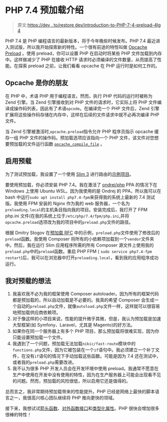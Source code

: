 # PHP 7.4 预加载介绍

> 原文:[https://dev . to/restore dev/introduction-to-PHP-7-4-preload-4lg 4](https://dev.to/restoreddev/introduction-to-php-7-4-preload-4lg4)

PHP 7.4 是 PHP 编程语言的最新版本，将于今年晚些时候发布。PHP 7.4 最近进入测试版，所以我开始探索新的特性。一个很有前途的特性叫做 [Opcache Preload](https://wiki.php.net/rfc/preload) 。使用 preload，你可以设置 PHP 在启动时将某些 PHP 文件加载到内存中。这样做减少了 PHP 在接收 HTTP 请求时必须编译的文件数量，从而提高了性能。在探索 preload 之前，让我们看看 opcache 在 PHP 运行时是如何工作的。

## [](#opcache-is-your-friend)Opcache 是你的朋友

在 PHP 中，术语 PHP 用于编程语言。然而，执行 PHP 代码的运行时被称为 Zend 引擎。当 Zend 引擎接收到对 PHP 文件的请求时，它实际上将 PHP 文件编译成操作码列表，因此有了术语`opcode`。在编译完一个 PHP 文件后，Zend 引擎扩展将这些操作码存储在内存中，这样在后续的文件请求中就不必再次编译 PHP 文件。

当 Zend 引擎被激活时,`opcache.preload`指令允许 PHP 程序员指示 opcache 缓存一组 PHP 文件的操作码。预加载选项应该指向一个 PHP 文件，该文件对您想要预加载的文件运行函数 [`opcache_compile_file`](https://www.php.net/manual/en/function.opcache-compile-file.php) 。

## [](#enabling-preload)启用预载

为了测试预加载，我设置了一个使用 [Slim 3](http://www.slimframework.com/docs/v3/) 进行路由的[示例项目](https://github.com/restoreddev/preloading-example)。

要使用预加载，你必须安装 PHP 7.4。我在激活了 [ondrej/php](https://launchpad.net/~ondrej/+archive/ubuntu/php) PPA 的情况下在 Windows 上使用 Ubuntu WSL。因为我使用的是 Ondrej 的 PPA，所以我可以在 bash 中运行`sudo apt install php7.4-fpm`来获得我的系统上最新的 7.4 测试版。我使用 FPM 安装的 Nginx 作为我的 web 服务器，一个名为`preloading.local`的主机条目指向我的项目。安装完成后，我打开了 FPM php.ini 文件(在我的系统上位于`/etc/php/7.4/fpm/php.ini`,并将`opcache.preload`选项改为我的项目中的`preload.php`文件的路径。

根据 Dmitry Stogov 在[预加载 RFC](https://wiki.php.net/rfc/preload) 中的示例，`preload.php`文件使用了修改后的`preload`函数。我使用 Composer 将所有的小依赖项加载到一个`vendor`文件夹中。然后，我在运行 Slim 应用程序所需的所有 Composer 源文件上使用我的`preload.php`中的`preload`函数。重启 PHP FPM ( `sudo service php7.4-fpm restart`)后，我可以在浏览器中打开`preloading.local`，看到我的应用程序成功运行。

## [](#my-thoughts-on-preload)我对预载的想法

1.  我喜欢我不必为我的框架使用 Composer autoloader。因为所有的框架代码都是预加载的，所以自动加载是不必要的。我真的希望 Composer 会生成一个自动的`preload.php`文件，就像`autoload.php`文件一样，这样就可以很容易地预加载供应商依赖项。
2.  对于像这样的小项目来说，性能的提升微乎其微，但是，我认为预加载是加速大型框架(如 Symfony、Laravel，尤其是 Magento)的好方法。
3.  如果你在同一个服务器上有多个 PHP 项目，那么预加载将很难实现，因为你只能设置预加载一个文件。
4.  我遇到了一个问题，预加载无法加载`nikic/fast-route`模块中的`functions.php`文件，因为它被包装在一个`if`语句中。我必须建立一个补丁文件，在没有`if`语句的情况下手动加载这些函数。可能是因为 7.4 还在测试中，或者我的`preload.php`需要改进。
5.  我不认为很多 PHP 开发人员会在开发环境中使用 preload。我通常不愿意在生产中使用在开发中没有使用的特性，因为在生产服务器上可能会出现看不见的问题。然而，预加载的风险很低，所以启用它还是值得的。

总而言之，我非常期待预加载带来的性能提升。PHP 已经是网络上最快的脚本语言之一，我很高兴核心团队继续将 PHP 推向更快的领域。

接下来，我想试试[箭头函数](https://wiki.php.net/rfc/arrow_functions_v2)、[对外函数接口](https://wiki.php.net/rfc/ffi)和[类型化属性](https://wiki.php.net/rfc/typed_properties_v2)。PHP 很快会增加很多很棒的特性！